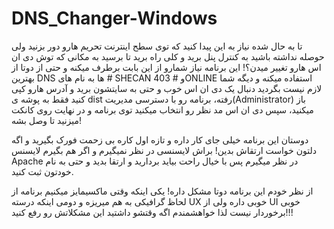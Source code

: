 # DNS_Changer-Windows

تا به حال شده نیاز به این پیدا کنید که توی سطح اینترنت تحریم هارو دور بزنید ولی حوصله نداشته باشید به کنترل پنل برید و کلی راه برید تا برسید به مکانی که توش دی ان اس هارو تغییر میدن؟! این برنامه نیاز شمارو از این بابت برطرف میکنه و حتی از دوتا از بهترین DNS ها به نام های # SHECAN و # 403ONLINE استفاده میکنه و دیگه شما لازم نیست بگردید دنبال یک دی ان اس خوب و حتی به سایتشون برید و آدرس هارو کپی کنید فقط به پوشه ی dist رفته، برنامه رو با دسترسی مدیریت(Administrator) باز میکنید، سپس دی ان اس مد نظر رو انتخاب میکنید توی برنامه و در نهایت روی کانکت میزنید تا وصل بشه!

دوستان این برنامه خیلی جای کار داره و تازه اول کاره بی زحمت فورک بگیرید و اگه دلتون خواست ارتقاش بدین! براش لایسنسی در نظر نمیگیرم و اگر هم بگیرم لایسنس Apache در نظر میگیرم پس با خیال راحت بیاید بردارید و ارتقا بدید و حتی به نام خودتون ثبت کنید.

از نظر خودم این برنامه دوتا مشکل داره!
یکی اینکه وقتی ماکسیمایز میکنیم برنامه از لحاظ گرافیکی به هم میریزه و دومی اینکه درسته UX خوبی داره ولی از UI خوبی برخوردار نیست لذا خواهشمندم اگه وقتشو داشتید این مشکلاتش رو رفع کنید!!!
